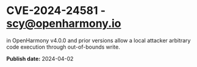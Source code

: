 # CVE-2024-24581 - scy@openharmony.io

in OpenHarmony v4.0.0 and prior versions allow a local attacker arbitrary code execution through out-of-bounds write.

**Publish date:** 2024-04-02
